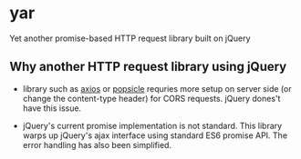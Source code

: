 # yar
Yet another promise-based HTTP request library built on jQuery

## Why another HTTP request library using jQuery

* library such as [axios](https://github.com/axios/axios) or [popsicle](https://github.com/blakeembrey/popsicle) requries more setup on server side (or change the content-type header) for CORS requests. jQuery dones't have this issue.

* jQuery's current promise implementation is not standard. This library warps up jQuery's ajax interface using standard ES6 promise API. The error handling has also been simplified.

